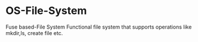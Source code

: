 # OS-File-System
Fuse based-File System
Functional file system that supports operations like mkdir,ls, create file etc.
